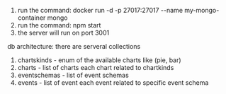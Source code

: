 1. run the command: docker run -d -p 27017:27017 --name my-mongo-container mongo
2. run the command: npm start
3. the server will run on port 3001


db architecture:
there are serveral collections
1. chartskinds - enum of the available charts like (pie, bar)
2. charts - list of charts each chart related to chartkinds
3. eventschemas - list of event schemas
4. events - list of event each event related to specific event schema